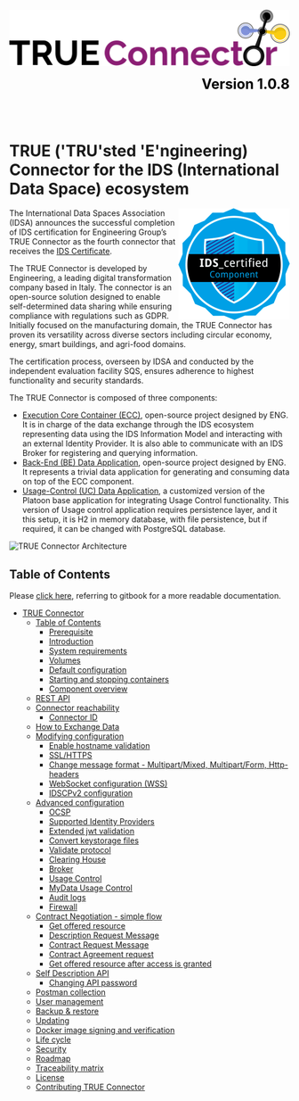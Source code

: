 ![](doc/TRUE_Connector_Logo.png?raw=true)
<div align="right" style="color: black; font-size: 25px;">
   <strong> Version 1.0.8 </strong>
</div>


</br></br>

<h1>
TRUE ('TRU'sted 'E'ngineering) Connector for the IDS (International Data Space) ecosystem 
</h1>

<img src="doc/idsa-sign-component-certification-small.png" alt="certified" width="200" align="right"/>

The International Data Spaces Association (IDSA) announces the successful completion of IDS certification for Engineering Group’s TRUE Connector as the fourth connector that receives the [IDS Certificate](doc/IDSA_certificate_ENG_final.pdf).

The TRUE Connector is developed by Engineering, a leading digital transformation company based in Italy. The connector is an open-source solution designed to enable self-determined data sharing while ensuring compliance with regulations such as GDPR. Initially focused on the manufacturing domain, the TRUE Connector has proven its versatility across diverse sectors including circular economy, energy, smart buildings, and agri-food domains.
 
The certification process, overseen by IDSA and conducted by the independent evaluation facility SQS, ensures adherence to highest functionality and security standards.


The TRUE Connector is composed of three components:

* [Execution Core Container (ECC)](https://github.com/Engineering-Research-and-Development/true-connector-execution_core_container), open-source project designed by ENG. It is in charge of the data exchange through the IDS ecosystem representing data using the IDS Information Model and interacting with an external Identity Provider. It is also able to communicate with an IDS Broker for registering and querying information.
* [Back-End (BE) Data Application](https://github.com/Engineering-Research-and-Development/true-connector-basic_data_app), open-source project designed by ENG. It represents a trivial data application for generating and consuming data on top of the ECC component.
* [Usage-Control (UC) Data Application](https://github.com/Engineering-Research-and-Development/true-connector-uc\_data\_app\_platoon), a customized version of the Platoon base application for integrating Usage Control functionality. This version of Usage control application requires persistence layer, and it this setup, it is H2 in memory database, with file persistence, but if required, it can be changed with PostgreSQL database.

![TRUE Connector Architecture](doc/TRUE\_Connector\_Architecture.png)

## Table of Contents

Please [click here](https://engineering-ing-inf-rd.gitbook.io/true-connector/), referring to gitbook for a more readable documentation.

* [TRUE Connector](<README.md#true-connector>)
  * [Table of Contents](<README.md#table-of-contents>)
    * [Prerequisite](doc/TRUEConnector/prerequisite.md)
    * [Introduction](doc/TRUEConnector/introduction.md)
    * [System requirements](doc/TRUEConnector/system-requirements.md)
    * [Volumes](doc/TRUEConnector/volumes.md)
    * [Default configuration](doc/TRUEConnector/default-configuration.md)
    * [Starting and stopping containers](doc/TRUEConnector/start-stop.md)
    * [Component overview](doc/TRUEConnector/component-overview.md)
  * [REST API](doc/rest-api.md)
  * [Connector reachability](doc/connectorReachability/reachability.md)
    * [Connector ID](doc/connectorReachability/connectorID.md)
  * [How to Exchange Data](doc/exchange-data.md)
  * [Modifying configuration](doc/modifyingConfiguration/modify-configuration.md)
    * [Enable hostname validation](doc/modifyingConfiguration/hostnamevalidation.md)
    * [SSL/HTTPS](doc/modifyingConfiguration/ssl.md)
    * [Change message format - Multipart/Mixed, Multipart/Form, Http-headers](doc/modifyingConfiguration/messageformat.md)
    * [WebSocket configuration (WSS)](doc/modifyingConfiguration/wss.md)
    * [IDSCPv2 configuration](doc/modifyingConfiguration/idscp2.md)
  * [Advanced configuration](doc/advancedConfiguration/advanced-configuration.md)
    * [OCSP](doc/advancedConfiguration/ocsp.md) 
    * [Supported Identity Providers](doc/advancedConfiguration/identityproviders.md)
    * [Extended jwt validation](doc/advancedConfiguration/extendedjwt.md)
    * [Convert keystorage files](doc/advancedConfiguration/convert_keystorage.md)
    * [Validate protocol](doc/advancedConfiguration/validateprotocol.md)
    * [Clearing House](doc/advancedConfiguration/clearinghouse.md)
    * [Broker](doc/advancedConfiguration/broker.md)
    * [Usage Control](doc/advancedConfiguration/usagecontrol.md)
    * [MyData Usage Control](doc/advancedConfiguration/mydata.md)
    * [Audit logs](doc/advancedConfiguration/auditlogs.md)
    * [Firewall](doc/advancedConfiguration/firewall.md)
  * [Contract Negotiation - simple flow](doc/contractNegotiation/contract-negotiation.md)
    * [Get offered resource](doc/contractNegotiation/get_offered_resource.md)
    * [Description Request Message](doc/contractNegotiation/description_request_message.md)
    * [Contract Request Message](doc/contractNegotiation/contract_request_message.md)
    * [Contract Agreement request](doc/contractNegotiation/contract_agreement_request.md)
    * [Get offered resource after access is granted](doc/contractNegotiation/get_offered_resource_granted.md)
  * [Self Description API](doc/selfDescriptionAPI/self-description-API.md)
    * [Changing API password](doc/selfDescriptionAPI/changepassword.md)
  * [Postman collection](doc/selfDescriptionAPI/postman.md)
  * [User management](doc/user_management.md)
  * [Backup & restore](doc/backupAndUpdate/backup.md)
  * [Updating](doc/backupAndUpdate/update.md)
  * [Docker image signing and verification](doc/cosign.md)
  * [Life cycle](doc/life_cycle.md)
  * [Security](doc/security.md)
  * [Roadmap](doc/roadmap.md)
  * [Traceability matrix](doc/traceability_matrix.md)
  * [License](doc/license.md)
  * [Contributing TRUE Connector](doc/contributingTC.md)